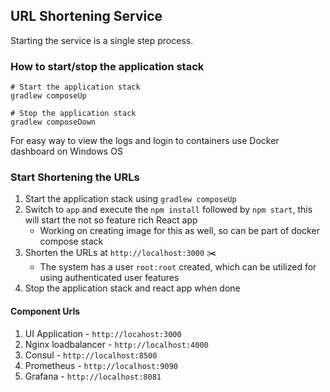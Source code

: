 ## URL Shortening Service

Starting the service is a single step process.

### How to start/stop the application stack

```
# Start the application stack
gradlew composeUp

# Stop the application stack
gradlew composeDown
````
For easy way to view the logs and login to containers use Docker dashboard on Windows OS

### Start Shortening the URLs

1) Start the application stack using `gradlew composeUp`
2) Switch to `app` and execute the `npm install` followed by `npm start`, this will start the not so feature rich React app
    - Working on creating image for this as well, so can be part of docker compose stack
3) Shorten the URLs at `http://localhost:3000` :scissors:
    - The system has a user `root:root` created, which can be utilized for using authenticated user features 
4) Stop the application stack and react app when done

#### Component Urls
 1) UI Application - `http://locahost:3000`
 2) Nginx loadbalancer - `http://localhost:4000`
 3) Consul - `http://localhost:8500`
 4) Prometheus - `http://localhost:9090`
 5) Grafana - `http://localhost:8081`
